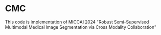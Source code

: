 # CMC
This code is implementation of MICCAI 2024 "Robust Semi-Supervised Multimodal Medical Image Segmentation via Cross Modality Collaboration"
